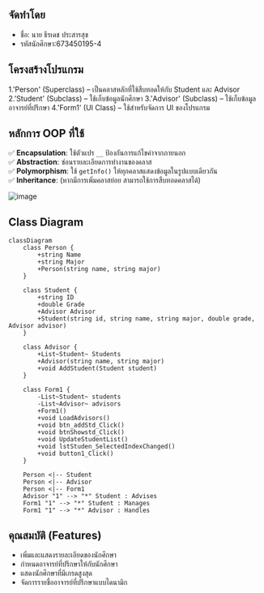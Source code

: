 ## จัดทำโดย
- ชื่อ: นาย ธีรเดช ประสารสุข
- รหัสนักศึกษา:673450195-4

## โครงสร้างโปรแกรม
1.'Person' (Superclass) – เป็นคลาสหลักที่ใช้สืบทอดให้กับ Student และ Advisor
2.'Student' (Subclass) – ใช้เก็บข้อมูลนักศึกษา
3.'Advisor' (Subclass) – ใช้เก็บข้อมูลอาจารย์ที่ปรึกษา
4.'Form1' (UI Class) – ใช้สำหรับจัดการ UI ของโปรแกรม

## หลักการ OOP ที่ใช้
✅ **Encapsulation**: ใช้ตัวแปร `__` ป้องกันการแก้ไขค่าจากภายนอก  
✅ **Abstraction**: ซ่อนรายละเอียดการทำงานของคลาส  
✅ **Polymorphism**: ใช้ `getInfo()` ให้ทุกคลาสแสดงข้อมูลในรูปแบบเดียวกัน  
✅ **Inheritance**: (หากมีการเพิ่มคลาสย่อย สามารถใช้การสืบทอดคลาสได้)
 
![image](https://github.com/user-attachments/assets/ef32e88a-e2fd-4ba8-a3ef-1b80e5472670)



## Class Diagram

```mermaid
classDiagram
    class Person {
        +string Name
        +string Major
        +Person(string name, string major)
    }

    class Student {
        +string ID
        +double Grade
        +Advisor Advisor
        +Student(string id, string name, string major, double grade, Advisor advisor)
    }

    class Advisor {
        +List~Student~ Students
        +Advisor(string name, string major)
        +void AddStudent(Student student)
    }

    class Form1 {
        -List~Student~ students
        -List~Advisor~ advisors
        +Form1()
        +void LoadAdvisors()
        +void btn_addStd_Click()
        +void btnShowstd_Click()
        +void UpdateStudentList()
        +void lstStuden_SelectedIndexChanged()
        +void button1_Click()
    }

    Person <|-- Student
    Person <|-- Advisor
    Person <|-- Form1
    Advisor "1" --> "*" Student : Advises
    Form1 "1" --> "*" Student : Manages
    Form1 "1" --> "*" Advisor : Handles
```

## คุณสมบัติ (Features)
- เพิ่มและแสดงรายละเอียดของนักศึกษา
- กำหนดอาจารย์ที่ปรึกษาให้กับนักศึกษา
- แสดงนักศึกษาที่มีเกรดสูงสุด
- จัดการรายชื่ออาจารย์ที่ปรึกษาแบบไดนามิก



